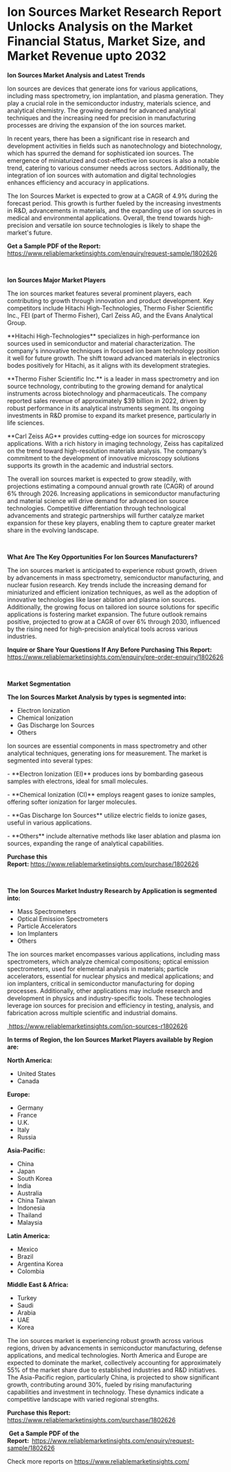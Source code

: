 <p><h1>Ion Sources Market Research Report Unlocks Analysis on the Market Financial Status, Market Size, and Market Revenue upto 2032</h1></p><p><strong>Ion Sources Market Analysis and Latest Trends</strong></p>
<p><p>Ion sources are devices that generate ions for various applications, including mass spectrometry, ion implantation, and plasma generation. They play a crucial role in the semiconductor industry, materials science, and analytical chemistry. The growing demand for advanced analytical techniques and the increasing need for precision in manufacturing processes are driving the expansion of the ion sources market.</p><p>In recent years, there has been a significant rise in research and development activities in fields such as nanotechnology and biotechnology, which has spurred the demand for sophisticated ion sources. The emergence of miniaturized and cost-effective ion sources is also a notable trend, catering to various consumer needs across sectors. Additionally, the integration of ion sources with automation and digital technologies enhances efficiency and accuracy in applications.</p><p>The Ion Sources Market is expected to grow at a CAGR of 4.9% during the forecast period. This growth is further fueled by the increasing investments in R&D, advancements in materials, and the expanding use of ion sources in medical and environmental applications. Overall, the trend towards high-precision and versatile ion source technologies is likely to shape the market's future.</p></p>
<p><strong>Get a Sample PDF of the Report:&nbsp;</strong> <a href="https://www.reliablemarketinsights.com/enquiry/request-sample/1802626?utm_campaign=2280&utm_medium=2&utm_source=Github&utm_content=ia&utm_term=09042025&utm_id=ion-sources">https://www.reliablemarketinsights.com/enquiry/request-sample/1802626</a></p>
<p>&nbsp;</p>
<p><strong>Ion Sources Major Market Players</strong></p>
<p><p>The ion sources market features several prominent players, each contributing to growth through innovation and product development. Key competitors include Hitachi High-Technologies, Thermo Fisher Scientific Inc., FEI (part of Thermo Fisher), Carl Zeiss AG, and the Evans Analytical Group.</p><p>**Hitachi High-Technologies** specializes in high-performance ion sources used in semiconductor and material characterization. The company's innovative techniques in focused ion beam technology position it well for future growth. The shift toward advanced materials in electronics bodes positively for Hitachi, as it aligns with its development strategies.</p><p>**Thermo Fisher Scientific Inc.** is a leader in mass spectrometry and ion source technology, contributing to the growing demand for analytical instruments across biotechnology and pharmaceuticals. The company reported sales revenue of approximately $39 billion in 2022, driven by robust performance in its analytical instruments segment. Its ongoing investments in R&D promise to expand its market presence, particularly in life sciences.</p><p>**Carl Zeiss AG** provides cutting-edge ion sources for microscopy applications. With a rich history in imaging technology, Zeiss has capitalized on the trend toward high-resolution materials analysis. The company’s commitment to the development of innovative microscopy solutions supports its growth in the academic and industrial sectors.</p><p>The overall ion sources market is expected to grow steadily, with projections estimating a compound annual growth rate (CAGR) of around 6% through 2026. Increasing applications in semiconductor manufacturing and material science will drive demand for advanced ion source technologies. Competitive differentiation through technological advancements and strategic partnerships will further catalyze market expansion for these key players, enabling them to capture greater market share in the evolving landscape.</p></p>
<p>&nbsp;</p>
<p><strong>What Are The Key Opportunities For Ion Sources Manufacturers?</strong></p>
<p><p>The ion sources market is anticipated to experience robust growth, driven by advancements in mass spectrometry, semiconductor manufacturing, and nuclear fusion research. Key trends include the increasing demand for miniaturized and efficient ionization techniques, as well as the adoption of innovative technologies like laser ablation and plasma ion sources. Additionally, the growing focus on tailored ion source solutions for specific applications is fostering market expansion. The future outlook remains positive, projected to grow at a CAGR of over 6% through 2030, influenced by the rising need for high-precision analytical tools across various industries.</p></p>
<p><strong>Inquire or Share Your Questions If Any Before Purchasing This Report:</strong> <a href="https://www.reliablemarketinsights.com/enquiry/pre-order-enquiry/1802626?utm_campaign=2280&utm_medium=2&utm_source=Github&utm_content=ia&utm_term=09042025&utm_id=ion-sources">https://www.reliablemarketinsights.com/enquiry/pre-order-enquiry/1802626</a></p>
<p>&nbsp;</p>
<p><strong>Market Segmentation</strong></p>
<p><strong>The Ion Sources Market Analysis by types is segmented into:</strong></p>
<p><ul><li>Electron Ionization</li><li>Chemical Ionization</li><li>Gas Discharge Ion Sources</li><li>Others</li></ul></p>
<p><p>Ion sources are essential components in mass spectrometry and other analytical techniques, generating ions for measurement. The market is segmented into several types: </p><p>- **Electron Ionization (EI)** produces ions by bombarding gaseous samples with electrons, ideal for small molecules.</p><p>- **Chemical Ionization (CI)** employs reagent gases to ionize samples, offering softer ionization for larger molecules.</p><p>- **Gas Discharge Ion Sources** utilize electric fields to ionize gases, useful in various applications.</p><p>- **Others** include alternative methods like laser ablation and plasma ion sources, expanding the range of analytical capabilities.</p></p>
<p><strong>Purchase this Report:&nbsp;</strong><a href="https://www.reliablemarketinsights.com/purchase/1802626?utm_campaign=2280&utm_medium=2&utm_source=Github&utm_content=ia&utm_term=09042025&utm_id=ion-sources">https://www.reliablemarketinsights.com/purchase/1802626</a></p>
<p>&nbsp;</p>
<p><strong>The Ion Sources Market Industry Research by Application is segmented into:</strong></p>
<p><ul><li>Mass Spectrometers</li><li>Optical Emission Spectrometers</li><li>Particle Accelerators</li><li>Ion Implanters</li><li>Others</li></ul></p>
<p><p>The ion sources market encompasses various applications, including mass spectrometers, which analyze chemical compositions; optical emission spectrometers, used for elemental analysis in materials; particle accelerators, essential for nuclear physics and medical applications; and ion implanters, critical in semiconductor manufacturing for doping processes. Additionally, other applications may include research and development in physics and industry-specific tools. These technologies leverage ion sources for precision and efficiency in testing, analysis, and fabrication across multiple scientific and industrial domains.</p></p>
<p><a href="https://www.reliablemarketinsights.com/ion-sources-r1802626?utm_campaign=2280&utm_medium=2&utm_source=Github&utm_content=ia&utm_term=09042025&utm_id=ion-sources">&nbsp;https://www.reliablemarketinsights.com/ion-sources-r1802626</a></p>
<p><strong>In terms of Region, the Ion Sources Market Players available by Region are:</strong></p>
<p>
    <p> <strong> North America: </strong>
        <ul>
            <li>United States</li>
            <li>Canada</li>
        </ul>
        </p> 
    <p> <strong> Europe: </strong>
        <ul>
            <li>Germany</li>
            <li>France</li>
            <li>U.K.</li>
            <li>Italy</li>
            <li>Russia</li>
        </ul>
        </p> 
    <p> <strong> Asia-Pacific: </strong>
        <ul>
            <li>China</li>
            <li>Japan</li>
            <li>South Korea</li>
            <li>India</li>
            <li>Australia</li>
            <li>China Taiwan</li>
            <li>Indonesia</li>
            <li>Thailand</li>
            <li>Malaysia</li>
        </ul>
        </p> 
    <p> <strong> Latin America: </strong>
        <ul>
            <li>Mexico</li>
            <li>Brazil</li>
            <li>Argentina Korea</li>
            <li>Colombia</li>
        </ul>
        </p> 
    <p> <strong> Middle East & Africa: </strong>
        <ul>
            <li>Turkey</li>
            <li>Saudi</li>
            <li>Arabia</li>
            <li>UAE</li>
            <li>Korea</li>
        </ul>
    </p>
    </p>
<p><p>The ion sources market is experiencing robust growth across various regions, driven by advancements in semiconductor manufacturing, defense applications, and medical technologies. North America and Europe are expected to dominate the market, collectively accounting for approximately 55% of the market share due to established industries and R&D initiatives. The Asia-Pacific region, particularly China, is projected to show significant growth, contributing around 30%, fueled by rising manufacturing capabilities and investment in technology. These dynamics indicate a competitive landscape with varied regional strengths.</p></p>
<p><strong>Purchase this Report: </strong><a href="https://www.reliablemarketinsights.com/purchase/1802626?utm_campaign=2280&utm_medium=2&utm_source=Github&utm_content=ia&utm_term=09042025&utm_id=ion-sources">https://www.reliablemarketinsights.com/purchase/1802626</a></p>
<p>&nbsp;<strong>Get a Sample PDF of the Report:&nbsp;&nbsp;</strong><a href="https://www.reliablemarketinsights.com/enquiry/request-sample/1802626?utm_campaign=2280&utm_medium=2&utm_source=Github&utm_content=ia&utm_term=09042025&utm_id=ion-sources">https://www.reliablemarketinsights.com/enquiry/request-sample/1802626</a></p>
<p><strong></strong></p>
<p>Check more reports on <a href="https://www.reliablemarketinsights.com/?utm_campaign=2280&utm_medium=2&utm_source=Github&utm_content=ia&utm_term=09042025&utm_id=ion-sources">https://www.reliablemarketinsights.com/</a></p>